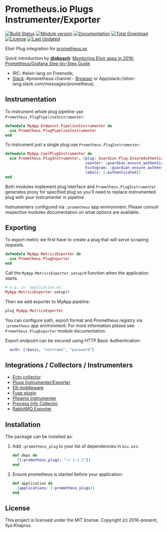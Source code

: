 # Prometheus.io Plugs Instrumenter/Exporter

[![Build Status](https://travis-ci.org/deadtrickster/prometheus-plugs.svg?branch=master)](https://travis-ci.org/deadtrickster/prometheus-plugs)
[![Module version](https://img.shields.io/hexpm/v/prometheus_plugs.svg?maxAge=2592000?style=plastic)](https://hex.pm/packages/prometheus_plugs)
[![Documentation](https://img.shields.io/badge/hex-docs-green.svg)](https://hexdocs.pm/prometheus_plugs/)
[![Total Download](https://img.shields.io/hexpm/dt/prometheus_plugs.svg?maxAge=2592000)](https://hex.pm/packages/prometheus_plugs)
[![License](https://img.shields.io/hexpm/l/prometheus_plugs.svg?maxAge=259200)](https://github.com/deadtrickster/prometheus-plugs/blob/master/LICENSE)
[![Last Updated](https://img.shields.io/github/last-commit/deadtrickster/prometheus-plugs.svg)](https://github.com/deadtrickster/prometheus-plugs/commits/master)

Elixir Plug integration for [prometheus.ex](https://github.com/deadtrickster/prometheus.ex)

Quick introduction by [**@skosch**](https://github.com/skosch): [Monitoring Elixir apps in 2016: Prometheus/Grafana Step-by-Step Guide](https://aldusleaf.org/2016-09-30-monitoring-elixir-apps-in-2016-prometheus-and-grafana.html)

 - IRC: #elixir-lang on Freenode;
 - [Slack](https://elixir-slackin.herokuapp.com/): #prometheus channel - [Browser](https://elixir-lang.slack.com/messages/prometheus) or App(slack://elixir-lang.slack.com/messages/prometheus).

## Instrumentation

To instrument whole plug pipeline use `Prometheus.PlugPipelineInstrumenter`:

```elixir
defmodule MyApp.Endpoint.PipelineInstrumenter do
  use Prometheus.PlugPipelineInstrumenter
end
```

To instrument just a single plug use `Prometheus.PlugInstrumenter`:

```elixir
defmodule MyApp.CoolPlugInstrumenter do
  use Prometheus.PlugInstrumenter, [plug: Guardian.Plug.EnsureAuthenticated,
                                    counter: :guardian_ensure_authenticated_total,
                                    histogram: :guardian_ensure_authenticated_duration_microseconds,
                                    labels: [:authenticated]]
end
```

Both modules implement plug interface and `Prometheus.PlugInstrumenter` generates proxy for specified plug so you'll need to replace instrumented plug with your instrumenter in pipeline.

Instrumenters configured via `:prometheus` app environment. Please consult respective modules documentation on
what options are available.

## Exporting

To export metric we first have to create a plug that will serve scraping requests.

```elixir
defmodule MyApp.MetricsExporter do
  use Prometheus.PlugExporter
end
```

Call the `MyApp.MetricsExporter.setup/0` function when the application starts.

```elixir
# e.g. in `application.ex`
MyApp.MetricsExporter.setup()
```

Then we add exporter to MyApp pipeline:

```elixir
plug MyApp.MetricsExporter
```

You can configure path, export format and Prometheus registry via `:prometheus` app environment.
For more information please see `Prometheus.PlugExporter` module documentation.

Export endpoint can be secured using HTTP Basic Authentication:

```elixir
  auth: {:basic, "username", "password"}
```

## Integrations / Collectors / Instrumenters

 - [Ecto collector](https://github.com/deadtrickster/prometheus-ecto)
 - [Plugs Instrumenter/Exporter](https://github.com/deadtrickster/prometheus-plugs)
 - [Elli middleware](https://github.com/elli-lib/elli_prometheus)
 - [Fuse plugin](https://github.com/jlouis/fuse#fuse_stats_prometheus)
 - [Phoenix instrumenter](https://github.com/deadtrickster/prometheus-phoenix)
 - [Process Info Collector](https://github.com/deadtrickster/prometheus_process_collector.erl)
 - [RabbitMQ Exporter](https://github.com/deadtrickster/prometheus_rabbitmq_exporter)

## Installation

The package can be installed as:

1.  Add `:prometheus_plug` to your list of dependencies in `mix.exs`:
    ```elixir
    def deps do
      [{:prometheus_plugs, "~> 1.1.1"}]
    end
    ```

2.  Ensure prometheus is started before your application:
    ``` elixir
    def application do
      [applications: [:prometheus_plugs]]
    end
    ```

## License

This project is licensed under the MIT license. Copyright (c) 2016-present, Ilya Khaprov.
